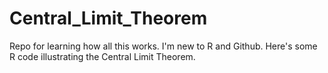 # Central_Limit_Theorem
Repo for learning how all this works.  I'm new to R and Github.  Here's some R code illustrating the Central Limit Theorem.
